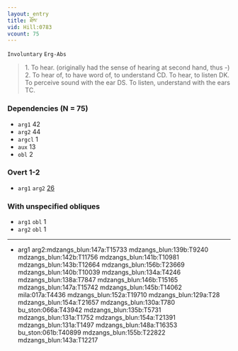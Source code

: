 ```yaml
---
layout: entry
title: ཐོས་
vid: Hill:0783
vcount: 75
---
```

`Involuntary` `Erg-Abs`
> 1\.
 To hear\.
 (originally had the sense of hearing at second hand, thus -) 2\.
 To hear of, to have word of, to understand CD\.
 To hear, to listen DK\.
 To perceive sound with the ear DS\.
 To listen, understand with the ears TC\.

### Dependencies (N = 75)
* `arg1` 42
* `arg2` 44
* `argcl` 1
* `aux` 13
* `obl` 2


### Overt 1-2
* `arg1` `arg2` [26](#arg1-arg2)


### With unspecified obliques
* `arg1` `obl` 1
* `arg2` `obl` 1

---
* <a name='arg1-arg2'>arg1 arg2</a>:mdzangs_blun:147a:T15733 mdzangs_blun:139b:T9240 mdzangs_blun:142b:T11756 mdzangs_blun:141b:T10981 mdzangs_blun:143b:T12664 mdzangs_blun:156b:T23669 mdzangs_blun:140b:T10039 mdzangs_blun:134a:T4246 mdzangs_blun:138a:T7847 mdzangs_blun:146b:T15165 mdzangs_blun:147a:T15742 mdzangs_blun:145b:T14062 mila:017a:T4436 mdzangs_blun:152a:T19710 mdzangs_blun:129a:T28 mdzangs_blun:154a:T21657 mdzangs_blun:130a:T780 bu_ston:066a:T43942 mdzangs_blun:135b:T5731 mdzangs_blun:131a:T1752 mdzangs_blun:154a:T21391 mdzangs_blun:131a:T1497 mdzangs_blun:148a:T16353 bu_ston:061b:T40899 mdzangs_blun:155b:T22822 mdzangs_blun:143a:T12217
